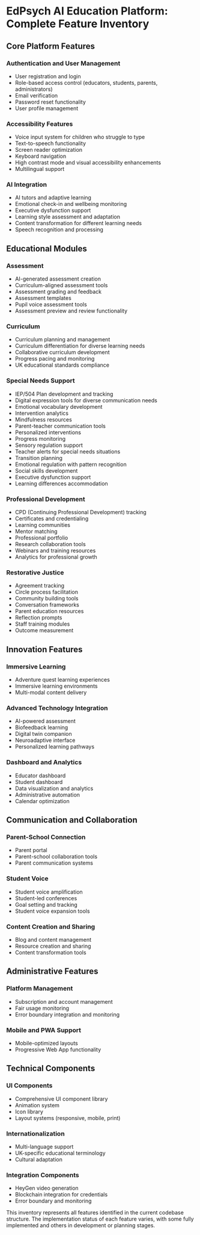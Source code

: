 # EdPsych AI Education Platform: Complete Feature Inventory

## Core Platform Features

### Authentication and User Management
- User registration and login
- Role-based access control (educators, students, parents, administrators)
- Email verification
- Password reset functionality
- User profile management

### Accessibility Features
- Voice input system for children who struggle to type
- Text-to-speech functionality
- Screen reader optimization
- Keyboard navigation
- High contrast mode and visual accessibility enhancements
- Multilingual support

### AI Integration
- AI tutors and adaptive learning
- Emotional check-in and wellbeing monitoring
- Executive dysfunction support
- Learning style assessment and adaptation
- Content transformation for different learning needs
- Speech recognition and processing

## Educational Modules

### Assessment
- AI-generated assessment creation
- Curriculum-aligned assessment tools
- Assessment grading and feedback
- Assessment templates
- Pupil voice assessment tools
- Assessment preview and review functionality

### Curriculum
- Curriculum planning and management
- Curriculum differentiation for diverse learning needs
- Collaborative curriculum development
- Progress pacing and monitoring
- UK educational standards compliance

### Special Needs Support
- IEP/504 Plan development and tracking
- Digital expression tools for diverse communication needs
- Emotional vocabulary development
- Intervention analytics
- Mindfulness resources
- Parent-teacher communication tools
- Personalized interventions
- Progress monitoring
- Sensory regulation support
- Teacher alerts for special needs situations
- Transition planning
- Emotional regulation with pattern recognition
- Social skills development
- Executive dysfunction support
- Learning differences accommodation

### Professional Development
- CPD (Continuing Professional Development) tracking
- Certificates and credentialing
- Learning communities
- Mentor matching
- Professional portfolio
- Research collaboration tools
- Webinars and training resources
- Analytics for professional growth

### Restorative Justice
- Agreement tracking
- Circle process facilitation
- Community building tools
- Conversation frameworks
- Parent education resources
- Reflection prompts
- Staff training modules
- Outcome measurement

## Innovation Features

### Immersive Learning
- Adventure quest learning experiences
- Immersive learning environments
- Multi-modal content delivery

### Advanced Technology Integration
- AI-powered assessment
- Biofeedback learning
- Digital twin companion
- Neuroadaptive interface
- Personalized learning pathways

### Dashboard and Analytics
- Educator dashboard
- Student dashboard
- Data visualization and analytics
- Administrative automation
- Calendar optimization

## Communication and Collaboration

### Parent-School Connection
- Parent portal
- Parent-school collaboration tools
- Parent communication systems

### Student Voice
- Student voice amplification
- Student-led conferences
- Goal setting and tracking
- Student voice expansion tools

### Content Creation and Sharing
- Blog and content management
- Resource creation and sharing
- Content transformation tools

## Administrative Features

### Platform Management
- Subscription and account management
- Fair usage monitoring
- Error boundary integration and monitoring

### Mobile and PWA Support
- Mobile-optimized layouts
- Progressive Web App functionality

## Technical Components

### UI Components
- Comprehensive UI component library
- Animation system
- Icon library
- Layout systems (responsive, mobile, print)

### Internationalization
- Multi-language support
- UK-specific educational terminology
- Cultural adaptation

### Integration Components
- HeyGen video generation
- Blockchain integration for credentials
- Error boundary and monitoring

This inventory represents all features identified in the current codebase structure. The implementation status of each feature varies, with some fully implemented and others in development or planning stages.
